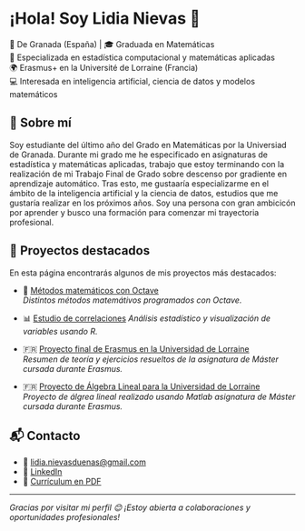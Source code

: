 # ¡Hola! Soy Lidia Nievas 👋

📍 De Granada (España) | 🎓 Graduada en Matemáticas  
🧮 Especializada en estadística computacional y matemáticas aplicadas  
🌍 Erasmus+ en la Université de Lorraine (Francia)  
💻 Interesada en inteligencia artificial, ciencia de datos y modelos matemáticos

## 🚀 Sobre mí
Soy estudiante del último año del Grado en Matemáticas por la Universiad de Granada. 
Durante mi grado me he especificado en asignaturas de estadística y matemáticas aplicadas, trabajo que estoy terminando con la realización de mi Trabajo Final de Grado sobre descenso por gradiente en aprendizaje automático. 
Tras esto, me gustaaría especializarme en el ámbito de la inteligencia artificial y la ciencia de datos, estudios que me gustaría realizar en los próximos años.
Soy una persona con gran ambicicón por aprender y busco una formación para comenzar mi trayectoria profesional.

## 📁 Proyectos destacados
En esta página encontrarás algunos de mis proyectos más destacados:

- 🌌 [Métodos matemáticos con Octave](https://github.com/lidianievas/octave)  
  _Distintos métodos matemátivos programados con Octave._

- 📊 [Estudio de correlaciones]([https://github.com/lidianievas/correlacion](https://github.com/lidianievas/Estudio-de-correlaciones))  
  _Análisis estadístico y visualización de variables usando R._

-  🇫🇷 [Proyecto final de Erasmus en la Universidad de Lorraine](https://github.com/lidianievas/courves_parametrees)  
  _Resumen de teoría y ejercicios resueltos de la asignatura de Máster cursada durante Erasmus._

-  🇫🇷 [Proyecto de Álgebra Lineal para la Universidad de Lorraine](https://github.com/lidianievas/algebre-lineaire)  
  _Proyecto de álgrea lineal realizado usando Matlab asignatura de Máster cursada durante Erasmus._

## 📬 Contacto

- 📧 lidia.nievasduenas@gmail.com  
- 💼 [LinkedIn](https://www.linkedin.com/in/lidianievas)  
- 🧠 [Currículum en PDF]([https://link-a-tu-cv.com](https://github.com/lidianievas/curriculum/raw/main/Lidia_Nievas_CV.pdf))

---

_Gracias por visitar mi perfil 😊 ¡Estoy abierta a colaboraciones y oportunidades profesionales!_

